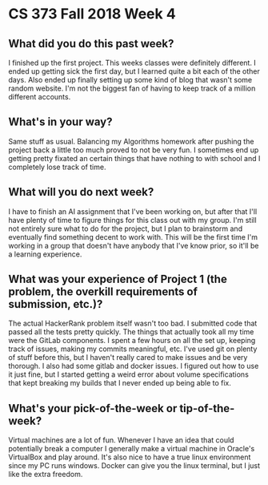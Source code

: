 # CS 373 Fall 2018 Week 4

## What did you do this past week?

I finished up the first project. This weeks classes were definitely different. I ended up getting sick the first day, but I learned quite a bit each of the other days. Also ended up finally setting up some kind of blog that wasn't some random website. I'm not the biggest fan of having to keep track of a million different accounts.

## What's in your way?

Same stuff as usual. Balancing my Algorithms homework after pushing the project back a little too much proved to not be very fun. I sometimes end up getting pretty fixated an certain things that have nothing to with school and I completely lose track of time.

## What will you do next week?

I have to finish an AI assignment that I've been working on, but after that I'll have plenty of time to figure things for this class out with my group. I'm still not entirely sure what to do for the project, but I plan to brainstorm and eventually find something decent to work with. This will be the first time I'm working in a group that doesn't have anybody that I've know prior, so it'll be a learning experience.

## What was your experience of Project 1 (the problem, the overkill requirements of submission, etc.)?

The actual HackerRank problem itself wasn't too bad. I submitted code that passed all the tests pretty quickly. The things that actually took all my time were the GitLab components. I spent a few hours on all the set up, keeping track of issues, making my commits meaningful, etc. I've used git on plenty of stuff before this, but I haven't really cared to make issues and be very thorough. I also had some gitlab and docker issues. I figured out how to use it just fine, but I started getting a weird error about volume specifications that kept breaking my builds that I never ended up being able to fix.

## What's your pick-of-the-week or tip-of-the-week?

Virtual machines are a lot of fun. Whenever I have an idea that could potentially break a computer I generally make a virtual machine in Oracle's VirtualBox and play around. It's also nice to have a true linux environment since my PC runs windows. Docker can give you the linux terminal, but I just like the extra freedom.
